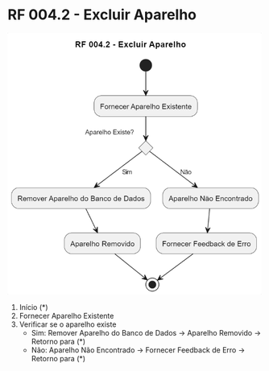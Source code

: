 # RF 004.2 - Excluir Aparelho

![Diagrama de Atividade RF 004.2 - Excluir Aparelho](./imgs/RF004-2.png)

1. Início (*)
2. Fornecer Aparelho Existente
3. Verificar se o aparelho existe
   - Sim: Remover Aparelho do Banco de Dados -> Aparelho Removido -> Retorno para (*)
   - Não: Aparelho Não Encontrado -> Fornecer Feedback de Erro -> Retorno para (*)
